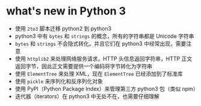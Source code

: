 # what's new in Python 3

- 使用 `2to3` 脚本迁移 python2 到 python3
- python3 中有 `bytes` 和 `strings` 的概念，所有的字符串都是 Unicode 字符串
- `bytes` 和 `strings` 不会隐式转化，并且它们在 python3 中经常出现，需要注意
- 使用 `httplib2` 来处理网络服务请求，HTTP 头信息返回字符串，HTTP 正文返回字节，因此正文需要提供一个编码将字节转化为字符串
- 使用 `ElementTree` 来处理 XML，现在 `ElementTree` 已经添加到了标准库
- 使用 `pickle` 来序列化和反序列化对象
- 使用 PyPI（Python Package Index）来管理第三方 python3 包（类似 npm）
- 迭代器（iterators）在 python3 中无处不在，也需要仔细理解
